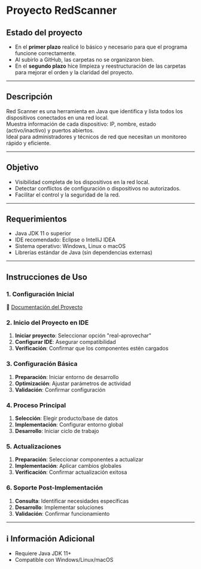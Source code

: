 # Proyecto RedScanner

## Estado del proyecto

- En el **primer plazo** realicé lo básico y necesario para que el programa funcione correctamente.
- Al subirlo a GitHub, las carpetas no se organizaron bien.
- En el **segundo plazo** hice limpieza y reestructuración de las carpetas para mejorar el orden y la claridad del proyecto.

---

## Descripción
Red Scanner es una herramienta en Java que identifica y lista todos los dispositivos conectados en una red local.  
Muestra información de cada dispositivo: IP, nombre, estado (activo/inactivo) y puertos abiertos.  
Ideal para administradores y técnicos de red que necesitan un monitoreo rápido y eficiente.

---

## Objetivo
- Visibilidad completa de los dispositivos en la red local.  
- Detectar conflictos de configuración o dispositivos no autorizados.  
- Facilitar el control y la seguridad de la red.

---

## Requerimientos
- Java JDK 11 o superior  
- IDE recomendado: Eclipse o IntelliJ IDEA  
- Sistema operativo: Windows, Linux o macOS  
- Librerías estándar de Java (sin dependencias externas)

---

##  Instrucciones de Uso

### 1. Configuración Inicial
🔗 [Documentación del Proyecto](https://1drv.ms/w/c/cf55db22f6cdb784/EZgcJ4a4esVGhZRO5Zep-ikBJ-1Huc5oyqUuKGPG1HIRiw?e=WQcOAp)

### 2. Inicio del Proyecto en IDE
1. **Iniciar proyecto**: Seleccionar opción "real-aprovechar"  
2. **Configurar IDE**: Asegurar compatibilidad  
3. **Verificación**: Confirmar que los componentes estén cargados  

### 3. Configuración Básica
1. **Preparación**: Iniciar entorno de desarrollo  
2. **Optimización**: Ajustar parámetros de actividad  
3. **Validación**: Confirmar configuración  


### 4. Proceso Principal
1. **Selección**: Elegir producto/base de datos  
2. **Implementación**: Configurar entorno global  
3. **Desarrollo**: Iniciar ciclo de trabajo  


### 5. Actualizaciones
1. **Preparación**: Seleccionar componentes a actualizar  
2. **Implementación**: Aplicar cambios globales  
3. **Verificación**: Confirmar actualización exitosa  


### 6. Soporte Post-Implementación
1. **Consulta**: Identificar necesidades específicas  
2. **Desarrollo**: Implementar soluciones  
3. **Validación**: Confirmar funcionamiento  

---

## ℹ️ Información Adicional
- Requiere Java JDK 11+  
- Compatible con Windows/Linux/macOS  


